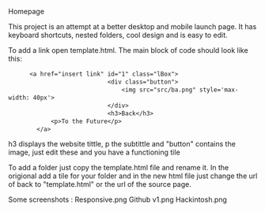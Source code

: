 Homepage


This project is an attempt at a better desktop and mobile launch page.  It has keyboard shortcuts, nested folders, cool design and is easy to edit.

To add a link open template.html.  The main block of code should look like this:

          <a href="insert link" id="1" class="lBox">
								<div class="button">
									<img src="src/ba.png" style='max-width: 40px'>
								</div>
								<h3>Back</h3>
                <p>To the Future</p>
            </a>
            
h3 displays the website tittle, p the subtittle and "button" contains the image, just edit these and you have a functioning tile

To add a folder just copy the template.html file and rename it.  In the origional add a tile for your folder and in the new html file just change the url of back to "template.html" or the url of the source page.  


Some screenshots :
Responsive.png
Github v1.png
Hackintosh.png
